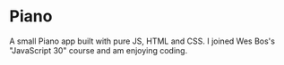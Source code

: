 # Piano
A small Piano app built with pure JS, HTML and CSS. I joined Wes Bos's "JavaScript 30" course and am enjoying coding.
